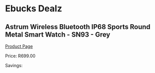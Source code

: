 
# Ebucks Dealz
## Astrum Wireless Bluetooth IP68 Sports Round Metal Smart Watch - SN93 - Grey
[Product Page](https://www.ebucks.com/web/shop/productSelected.do?prodId=1207110401&catId=1207278446)

Price: R699.00

Savings: 


	